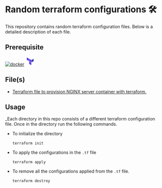 # Random terraform configurations 🛠

This repository contains random terraform configuration files. Below is a detailed description of each file.

## Prerequisite

<a href="https://www.docker.com/" title="docker"><img src="https://github.com/get-icon/geticon/raw/master/icons/docker-icon.svg" alt="docker" width="30px" height="30px"></a>
<a href="https://www.terraform.io/" title="terraform"><img src="https://raw.githubusercontent.com/kreuzwerker/terraform-provider-docker/master/assets/terraform-logo.png" alt="docker" width="30px" height="30px"></a>

## File(s) 

- [Terraform file to provision NGINX server container with terraform.]()

## Usage
_Each directory in this repo consists of a different terraform configuration file. Once in the directory run the following commands.
- To initialize the directory
    ```
    terraform init
    ```
- To apply the configurations in the `.tf` file
    ```
    terraform apply
    ```
- To remove all the configurations applied from the `.tf` file.
    ```
    terraform destroy
    ```
